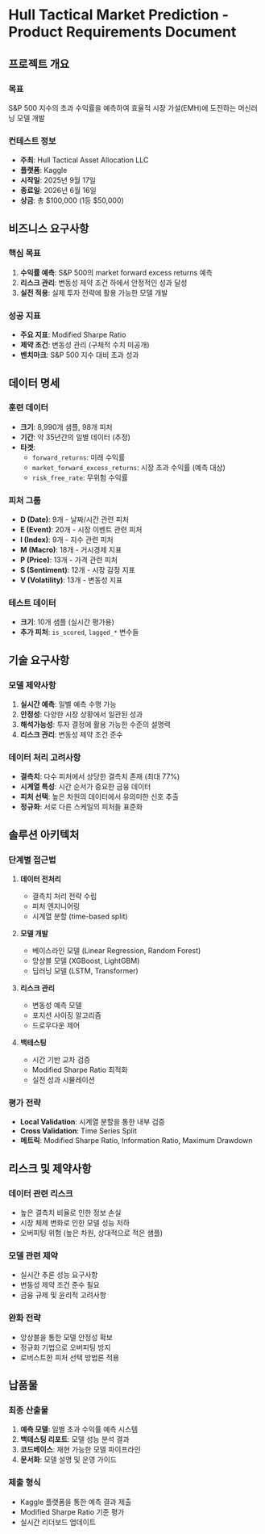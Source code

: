 # Hull Tactical Market Prediction - Product Requirements Document

## 프로젝트 개요

### 목표
S&P 500 지수의 초과 수익률을 예측하여 효율적 시장 가설(EMH)에 도전하는 머신러닝 모델 개발

### 컨테스트 정보
- **주최**: Hull Tactical Asset Allocation LLC
- **플랫폼**: Kaggle
- **시작일**: 2025년 9월 17일
- **종료일**: 2026년 6월 16일
- **상금**: 총 $100,000 (1등 $50,000)

## 비즈니스 요구사항

### 핵심 목표
1. **수익률 예측**: S&P 500의 market forward excess returns 예측
2. **리스크 관리**: 변동성 제약 조건 하에서 안정적인 성과 달성
3. **실전 적용**: 실제 투자 전략에 활용 가능한 모델 개발

### 성공 지표
- **주요 지표**: Modified Sharpe Ratio
- **제약 조건**: 변동성 관리 (구체적 수치 미공개)
- **벤치마크**: S&P 500 지수 대비 초과 성과

## 데이터 명세

### 훈련 데이터
- **크기**: 8,990개 샘플, 98개 피처
- **기간**: 약 35년간의 일별 데이터 (추정)
- **타겟**:
  - `forward_returns`: 미래 수익률
  - `market_forward_excess_returns`: 시장 초과 수익률 (예측 대상)
  - `risk_free_rate`: 무위험 수익률

### 피처 그룹
- **D (Date)**: 9개 - 날짜/시간 관련 피처
- **E (Event)**: 20개 - 시장 이벤트 관련 피처
- **I (Index)**: 9개 - 지수 관련 피처
- **M (Macro)**: 18개 - 거시경제 지표
- **P (Price)**: 13개 - 가격 관련 피처
- **S (Sentiment)**: 12개 - 시장 감정 지표
- **V (Volatility)**: 13개 - 변동성 지표

### 테스트 데이터
- **크기**: 10개 샘플 (실시간 평가용)
- **추가 피처**: `is_scored`, `lagged_*` 변수들

## 기술 요구사항

### 모델 제약사항
1. **실시간 예측**: 일별 예측 수행 가능
2. **안정성**: 다양한 시장 상황에서 일관된 성과
3. **해석가능성**: 투자 결정에 활용 가능한 수준의 설명력
4. **리스크 관리**: 변동성 제약 조건 준수

### 데이터 처리 고려사항
- **결측치**: 다수 피처에서 상당한 결측치 존재 (최대 77%)
- **시계열 특성**: 시간 순서가 중요한 금융 데이터
- **피처 선택**: 높은 차원의 데이터에서 유의미한 신호 추출
- **정규화**: 서로 다른 스케일의 피처들 표준화

## 솔루션 아키텍처

### 단계별 접근법
1. **데이터 전처리**
   - 결측치 처리 전략 수립
   - 피처 엔지니어링
   - 시계열 분할 (time-based split)

2. **모델 개발**
   - 베이스라인 모델 (Linear Regression, Random Forest)
   - 앙상블 모델 (XGBoost, LightGBM)
   - 딥러닝 모델 (LSTM, Transformer)

3. **리스크 관리**
   - 변동성 예측 모델
   - 포지션 사이징 알고리즘
   - 드로우다운 제어

4. **백테스팅**
   - 시간 기반 교차 검증
   - Modified Sharpe Ratio 최적화
   - 실전 성과 시뮬레이션

### 평가 전략
- **Local Validation**: 시계열 분할을 통한 내부 검증
- **Cross Validation**: Time Series Split
- **메트릭**: Modified Sharpe Ratio, Information Ratio, Maximum Drawdown

## 리스크 및 제약사항

### 데이터 관련 리스크
- 높은 결측치 비율로 인한 정보 손실
- 시장 체제 변화로 인한 모델 성능 저하
- 오버피팅 위험 (높은 차원, 상대적으로 적은 샘플)

### 모델 관련 제약
- 실시간 추론 성능 요구사항
- 변동성 제약 조건 준수 필요
- 금융 규제 및 윤리적 고려사항

### 완화 전략
- 앙상블을 통한 모델 안정성 확보
- 정규화 기법으로 오버피팅 방지
- 로버스트한 피처 선택 방법론 적용

## 납품물

### 최종 산출물
1. **예측 모델**: 일별 초과 수익률 예측 시스템
2. **백테스팅 리포트**: 모델 성능 분석 결과
3. **코드베이스**: 재현 가능한 모델 파이프라인
4. **문서화**: 모델 설명 및 운영 가이드

### 제출 형식
- Kaggle 플랫폼을 통한 예측 결과 제출
- Modified Sharpe Ratio 기준 평가
- 실시간 리더보드 업데이트
